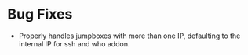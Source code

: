 # Bug Fixes

* Properly handles jumpboxes with more than one IP, defaulting to the internal
  IP for ssh and who addon.
